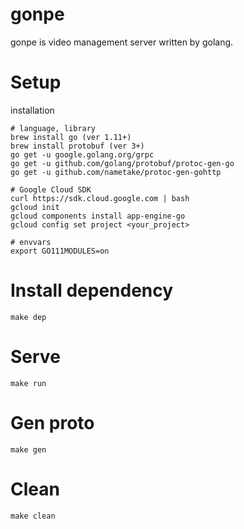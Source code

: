 # gonpe

gonpe is video management server written by golang.

# Setup

installation

```
# language, library
brew install go (ver 1.11+)
brew install protobuf (ver 3+)
go get -u google.golang.org/grpc
go get -u github.com/golang/protobuf/protoc-gen-go
go get -u github.com/nametake/protoc-gen-gohttp

# Google Cloud SDK
curl https://sdk.cloud.google.com | bash
gcloud init
gcloud components install app-engine-go
gcloud config set project <your_project>

# envvars
export GO111MODULES=on
```

# Install dependency

`make dep`

# Serve

`make run`

# Gen proto

`make gen`

# Clean

`make clean`
